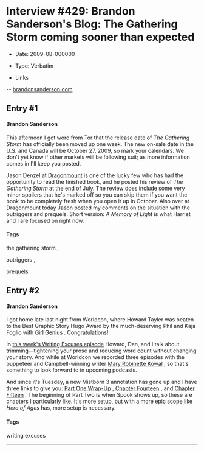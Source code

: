 # Interview #429: Brandon Sanderson's Blog: The Gathering Storm coming sooner than expected

- Date: 2009-08-000000

- Type: Verbatim

- Links

-- [brandonsanderson.com](http://brandonsanderson.com/blog/815/The-Gathering-Storm-coming-sooner-than-expected)


## Entry #1

#### Brandon Sanderson

This afternoon I got word from Tor that the release date of
*The Gathering Storm*
has officially been moved up one week. The new on-sale date in the U.S. and Canada will be October 27, 2009, so mark your calendars. We don't yet know if other markets will be following suit; as more information comes in I'll keep you posted.

Jason Denzel at
[Dragonmount](http://www.dragonmount.com/)
is one of the lucky few who has had the opportunity to read the finished book, and he posted his review of
*The Gathering Storm*
at the end of July. The review does include some very minor spoilers that he's marked off so you can skip them if you want the book to be completely fresh when you open it up in October. Also over at Dragonmount today Jason posted my comments on the situation with the outriggers and prequels. Short version:
*A Memory of Light*
is what Harriet and I are focused on right now.

#### Tags

the gathering storm
,

outriggers
,

prequels

## Entry #2

#### Brandon Sanderson

I got home late last night from Worldcon, where Howard Tayler was beaten to the Best Graphic Story Hugo Award by the much-deserving Phil and Kaja Foglio with
[Girl Genius](http://www.girlgeniusonline.com/)
. Congratulations!

In
[this week's Writing Excuses episode](http://www.writingexcuses.com/2009/08/08/writing-excuses-season-3-episode-11-trimming/)
Howard, Dan, and I talk about trimming—tightening your prose and reducing word count without changing your story. And while at Worldcon we recorded three episodes with the puppeteer and Campbell-winning writer
[Mary Robinette Kowal](http://www.maryrobinettekowal.com/)
, so that's something to look forward to in upcoming podcasts.

And since it's Tuesday, a new Mistborn 3 annotation has gone up and I have three links to give you:
[Part One Wrap-Up](http://www.brandonsanderson.com/annotation/275/Mistborn-3-Part-One-Wrap-Up)
,
[Chapter Fourteen](http://www.brandonsanderson.com/annotation/276/Mistborn-3-Chapter-Fourteen)
, and
[Chapter Fifteen](http://www.brandonsanderson.com/annotation/277/Mistborn-3-Chapter-Fifteen)
. The beginning of Part Two is when Spook shows up, so these are chapters I particularly like. It's more setup, but with a more epic scope like
*Hero of Ages*
has, more setup is necessary.

#### Tags

writing excuses


---

